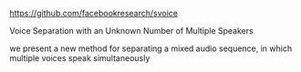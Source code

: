 
https://github.com/facebookresearch/svoice

Voice Separation with an Unknown Number of Multiple Speakers 

we present a new method for separating a mixed audio sequence, in which multiple voices speak simultaneously
